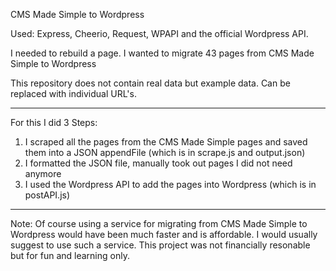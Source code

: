 CMS Made Simple to Wordpress

Used: Express, Cheerio, Request, WPAPI and the official Wordpress API.

I needed to rebuild a page. I wanted to migrate 43 pages from CMS Made Simple to Wordpress

This repository does not contain real data but example data. Can be replaced with individual URL's.

---

For this I did 3 Steps:

1. I scraped all the pages from the CMS Made Simple pages and saved them into a JSON appendFile (which is in scrape.js and output.json)
2. I formatted the JSON file, manually took out pages I did not need anymore
3. I used the Wordpress API to add the pages into Wordpress (which is in postAPI.js)

---

Note: Of course using a service for migrating from CMS Made Simple to Wordpress would have been much faster and is affordable.
I would usually suggest to use such a service.
This project was not financially resonable but for fun and learning only.
